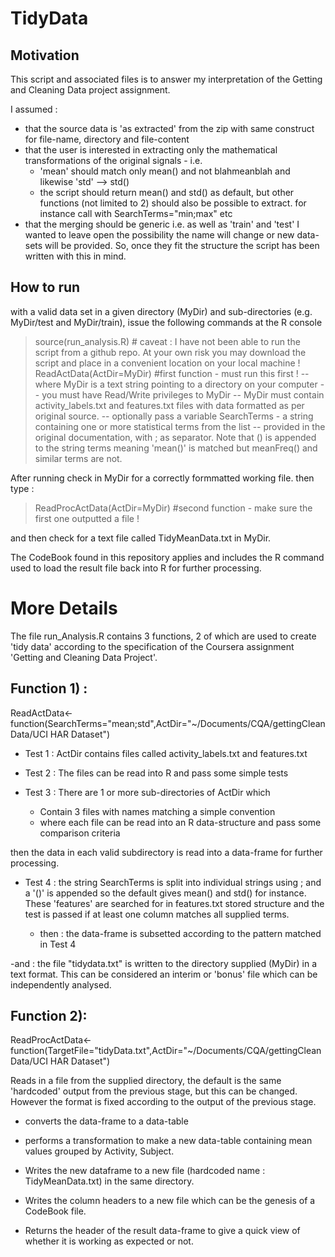 TidyData
========
Motivation
-------------------------
This script and associated files is to answer my interpretation of the Getting and Cleaning Data project assignment. 

I assumed : 
 
  - that the source data is 'as extracted' from the zip with same construct for file-name, directory and file-content
  - that the user is interested in extracting only the mathematical transformations of the original signals - i.e. 
    - 'mean' should match only mean() and not blahmeanblah and likewise 'std' --> std()
    - the script should return mean() and std() as default, but other functions (not limited to 2) should also be possible to extract. for instance call with SearchTerms="min;max" etc
  - that the merging should be generic i.e. as well as 'train' and 'test' I wanted to leave open the possibility the name will change or new data-sets will be provided. So, once they fit the structure the script has been written with this in mind. 

How to run
-------------------------

with a valid data set in a given directory (MyDir) and sub-directories (e.g. MyDir/test and MyDir/train), issue the following commands at the R console

>source(<github address url>run_analysis.R) # caveat : I have not been able to run the script from a github repo. At your own risk you may download the script and place in a convenient location on your local machine !
>ReadActData(ActDir=MyDir) #first function - must run this first ! 
-- where MyDir is a text string pointing to a directory on your computer 
-- you must have Read/Write privileges to MyDir
-- MyDir must contain activity_labels.txt and features.txt files with data formatted as per original source.
-- optionally pass a variable SearchTerms - a string containing one or more statistical terms from the list 
--  provided in the original documentation, with ; as separator. Note that () is appended to the string terms meaning 'mean()' is matched but meanFreq() and similar terms are not.

After running check in MyDir for a correctly formmatted working file. 
then type  : 
>ReadProcActData(ActDir=MyDir) #second function - make sure the first one outputted a file ! 

and then check for a text file called TidyMeanData.txt in MyDir.

The CodeBook found in this repository applies and includes the R command used to load the result file back into R for further processing. 

More Details 
=============
The file run_Analysis.R contains 3 functions, 2 of which are used to create 'tidy data' according to the specification of the Coursera assignment 'Getting and Cleaning Data Project'.

Function 1) : 
-------------------------

ReadActData<-function(SearchTerms="mean;std",ActDir="~/Documents/CQA/gettingCleanData/UCI HAR Dataset")

* Test 1 :  ActDir contains files called activity_labels.txt and features.txt

* Test 2 : The files can be read into R and pass some simple tests 

* Test 3 : There are 1 or more sub-directories of ActDir which 
  * Contain 3 files with names matching a simple convention 
  * where each file can be read into an R data-structure and pass some comparison criteria

then the data in each valid subdirectory is read into a data-frame for further processing.


* Test 4 : the string SearchTerms is split into individual strings using ; and a '()' is appended so the default gives mean() and std() for instance. These 'features' are searched for in features.txt stored structure and the test is passed if at least one column matches all supplied terms. 

  * then : the data-frame is subsetted according to the pattern matched in Test 4

-and : the file "tidydata.txt" is written to the directory supplied (MyDir) in a text format. This can be considered an interim or 'bonus' file which can be independently analysed.

Function 2):
-------------------------
ReadProcActData<-function(TargetFile="tidyData.txt",ActDir="~/Documents/CQA/gettingCleanData/UCI HAR Dataset")

Reads in a file from the supplied directory, the default is the same 'hardcoded' output from the previous stage, but this can be changed. However the format is fixed according to the output of the previous stage. 

* converts the data-frame to a data-table
* performs a transformation to make a new data-table containing mean values grouped by Activity, Subject. 
* Writes the new dataframe to a new file (hardcoded name : TidyMeanData.txt) in the same directory. 
* Writes the column headers to a new file which can be the genesis of a CodeBook file. 

* Returns the header of the result data-frame to give a quick view of whether it is working as expected or not.





